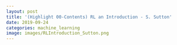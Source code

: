 ```yaml
---
layout: post
title: '(Highlight 00-Contents) RL an Introduction - S. Sutton'
date: 2019-09-24
categories: machine_learning
image: images/RLIntroduction_Sutton.png
---
```

